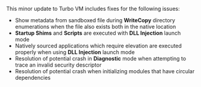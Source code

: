 This minor update to Turbo VM includes fixes for the following issues:

- Show metadata from sandboxed file during **WriteCopy** directory enumerations when the file also exists both in the native location
- **Startup Shims** and **Scripts** are executed with **DLL Injection** launch mode
- Natively sourced applications which require elevation are executed properly when using **DLL Injection** launch mode
- Resolution of potential crash in **Diagnostic** mode when attempting to trace an invalid security descriptor
- Resolution of potential crash when initializing modules that have circular dependencies



